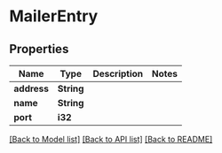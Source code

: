 # MailerEntry

## Properties

Name | Type | Description | Notes
------------ | ------------- | ------------- | -------------
**address** | **String** |  | 
**name** | **String** |  | 
**port** | **i32** |  | 

[[Back to Model list]](../README.md#documentation-for-models) [[Back to API list]](../README.md#documentation-for-api-endpoints) [[Back to README]](../README.md)



